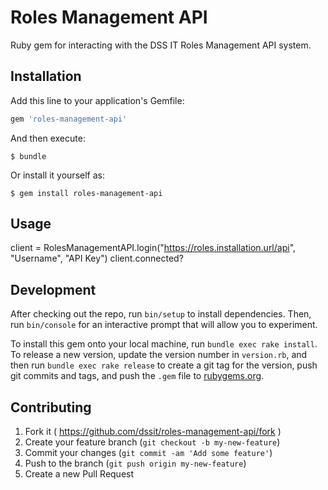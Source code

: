 # Roles Management API

Ruby gem for interacting with the DSS IT Roles Management API system.

## Installation

Add this line to your application's Gemfile:

```ruby
gem 'roles-management-api'
```

And then execute:

    $ bundle

Or install it yourself as:

    $ gem install roles-management-api

## Usage

client = RolesManagementAPI.login("https://roles.installation.url/api", "Username", "API Key")
client.connected?

## Development

After checking out the repo, run `bin/setup` to install dependencies. Then, run `bin/console` for an interactive prompt that will allow you to experiment.

To install this gem onto your local machine, run `bundle exec rake install`. To release a new version, update the version number in `version.rb`, and then run `bundle exec rake release` to create a git tag for the version, push git commits and tags, and push the `.gem` file to [rubygems.org](https://rubygems.org).

## Contributing

1. Fork it ( https://github.com/dssit/roles-management-api/fork )
2. Create your feature branch (`git checkout -b my-new-feature`)
3. Commit your changes (`git commit -am 'Add some feature'`)
4. Push to the branch (`git push origin my-new-feature`)
5. Create a new Pull Request
